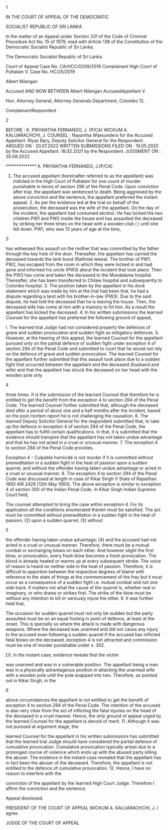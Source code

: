 1

IN THE COURT OF APPEAL OF THE DEMOCRATIC

SOCIALIST REPUBLIC OF SRI LANKA

In the matter of an Appeal under Section 331 of the Code of Criminal Procedure Act No. 15 of 1979, read with Article 138 of the Constitution of the Democratic Socialist Republic of Sri Lanka.

The Democratic Socialist Republic of Sri Lanka

Court of Appeal Case No. CA/HCC/0209/2019 Complainant High Court of Puttalam V. Case No. HC/25/2019

Albert Nilangan

Accused AND NOW BETWEEN Albert Nilangan AccusedAppellant V.

Hon. Attorney General, Attorney Generals Department, Colombo 12.

ComplainantRespondent

2

BEFORE : K. PRIYANTHA FERNANDO, J. (P/CA) WICKUM A. KALUARACHCHI, J. COUNSEL : Nayantha Wijesundera for the Accused Appellant. Riyaz Bary, Deputy Solicitor General for the Respondent. ARGUED ON : 20.07.2022 WRITTEN SUBMISSIONS FILED ON : 19.05.2020 by the Accused Appellant. 18.02.2021 by the Respondent. JUDGMENT ON : 30.08.2022

************** K. PRIYANTHA FERNANDO, J.(P/CA)

1. The accused appellant (hereinafter referred to as the appellant) was indicted in the High Court of Puttalam for one count of murder punishable in terms of section 296 of the Penal Code. Upon conviction after trial, the appellant was sentenced to death. Being aggrieved by the above conviction and the sentence, the appellant preferred the instant appeal. 2. As per the evidence led at the trial on behalf of the prosecution, the deceased was the wife of the appellant. On the day of the incident, the appellant had consumed alcohol. He has locked the two children PW1 and PW2 inside the house and has assaulted the deceased by striking her three times on the head with a wooden club ( ) until she fell down. PW1, who was 13 years of age at the time,

3

has witnessed this assault on the mother that was committed by the father through the key hole of the door. Thereafter, the appellant has carried the deceased towards the tank bund (Rathmal wewa). The brother of PW1, PW2, has escaped from the room in which they were locked in and had gone and informed his uncle (PW3) about the incident that took place. Then the PW3 has come and taken the deceased to the Mundalama hospital. Thereafter, she has been transferred to Chilaw hospital and subsequently to Colombo hospital. 3. The position taken by the appellant in his dock statement which was made by him at the trial had been that, he had a dispute regarding a land with his brother-in-law (PW3). Due to the said dispute, he had told the deceased that he is leaving the house. Then, the deceased wife has come at him with a mamoty to hit him. As a result the appellant has kicked the deceased. 4. In his written submissions the learned Counsel for the appellant has preferred the following ground of appeal,

I. The learned trial Judge had not considered properly the defences of grave and sudden provocation and sudden fight as mitigatory defences. 5. However, at the hearing of this appeal, the learned Counsel for the appellant pursued only on the partial defence of sudden fight under exception 4 of section 294 of the Penal Code and submitted to court that he would not rely on the defence of grave and sudden provocation. The learned Counsel for the appellant further submitted that this assault took place due to a sudden fight that occurred between the appellant and the deceased (husband and wife) and that the appellant has struck the deceased on her head with the wooden pole only

4

three times. It is the submission of the learned Counsel that therefore he is entitled to get the benefit from the exception 4 to section 294 of the Penal Code. The learned Counsel further submitted that, although the deceased died after a period of about one and a half months after the incident, based on the post mortem report he is not challenging the causation. 6. The learned Deputy Solicitor General for the respondent submitted that, to take up the defence in exception 4 of section 294 of the Penal Code, the appellant has to fulfill certain qualifications. In that, it is submitted that the evidence should transpire that the appellant has not taken undue advantage and that he has not acted in a cruel or unusual manner. 7. The exception 4 to section 294 of the Penal Code provides,

Exception 4 - Culpable homicide is not murder if it is committed without premeditation in a sudden fight in the heat of passion upon a sudden quarrel, and without the offender having taken undue advantage or acted in a cruel or unusual manner. 8. The exception 4 to section 294 of the Penal Code was discussed at length in case of Kikar Singh V State of Rajasthan 1993 AIR 2426 [12th May 1993]. The above exception is similar to exception 4 of section 300 of the Indian Penal Code. In Kikar Singh Indian Supreme Court held,

The counsel attempted to bring the case within exception 4. For its application all the conditions enumerated therein must be satisfied. The act must be committed without premeditation in a sudden fight in the heat of passion; (2) upon a sudden quarrel; (3) without

5

the offender having taken undue advantage; (4) and the accused had not acted in a cruel or unusual manner. Therefore, there must be a mutual combat or exchanging blows on each other. And however slight the first blow, or provocation, every fresh blow becomes a fresh provocation. The blood is already heated or warms up at every subsequent stroke. The voice of reason is heard on neither side in the heat of passion. Therefore, it is difficult to apportion between the respective degrees of blame with reference to the state of things at the commencement of the fray but it must occur as a consequence of a sudden fight i.e. mutual combat and not one side track. It matters not what the cause of the quarrel is, whether real or imaginary, or who draws or strikes first. The strike of the blow must be without any intention to kill or seriously injure the other. 9. It was further held that,

The occasion for sudden quarrel must not only be sudden but the party assaulted must be on an equal footing in point of defence, at least at the onset. This is specially so where the attack is made with dangerous weapons. Where the deceased was unarmed and did not cause any injury to the accused even following a sudden quarrel if the accused has inflicted fatal blows on the deceased, exception 4 is not attracted and commission must be one of murder punishable under s. 302.

10. In the instant case, evidence reveals that the victim

was unarmed and was in a vulnerable position. The appellant being a man was in a physically advantageous position in attacking the unarmed wife with a wooden pole until the pole snapped into two. Therefore, as pointed out in Kikar Singh, in the

6

above circumstances the appellant is not entitled to get the benefit of exception 4 to section 294 of the Penal Code. The intention of the accused is also very clear from the act of inflicting the fatal injuries on the head of the deceased in a cruel manner. Hence, the only ground of appeal urged by the learned Counsel for the appellant is devoid of merit. 11. Although it was not pursued at argument stage, the

learned Counsel for the appellant in his written submissions has submitted that the learned trial Judge should have considered the partial defence of cumulative provocation. Cumulative provocation typically arises due to a prolonged course of violence which ends up with the abused party killing the abuser. The evidence in the instant case revealed that the appellant has in fact been the abuser of the deceased. Therefore, the appellant is not entitled to the defence of cumulative provocation. 12. Hence, I have no reason to interfere with the

conviction of the appellant by the learned High Court Judge. Therefore I affirm the conviction and the sentence.

Appeal dismissed.

PRESIDENT OF THE COURT OF APPEAL WICKUM A. KALUARACHCHI, J. I agree.

JUDGE OF THE COURT OF APPEAL